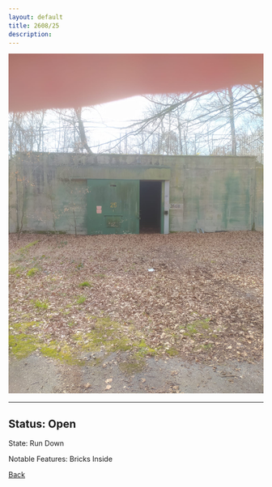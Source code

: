```yaml
---
layout: default
title: 2608/25
description: 
---
```

![image](https://raw.githubusercontent.com/Feuerstern3001/feuerstern3001.github.io/main/forest/bunker/2608-25.jpeg)

* * *

## Status: Open

State: Run Down

Notable Features: Bricks Inside

[Back](/./forest/bunker.html)
